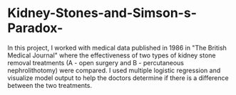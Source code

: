 # Kidney-Stones-and-Simson-s-Paradox-
In this project, I worked with medical data published in 1986 in "The British Medical Journal" where the effectiveness of two types of kidney stone removal treatments (A - open surgery and B - percutaneous nephrolithotomy) were compared. I used multiple logistic regression and visualize model output to help the doctors determine if there is a difference between the two treatments.
